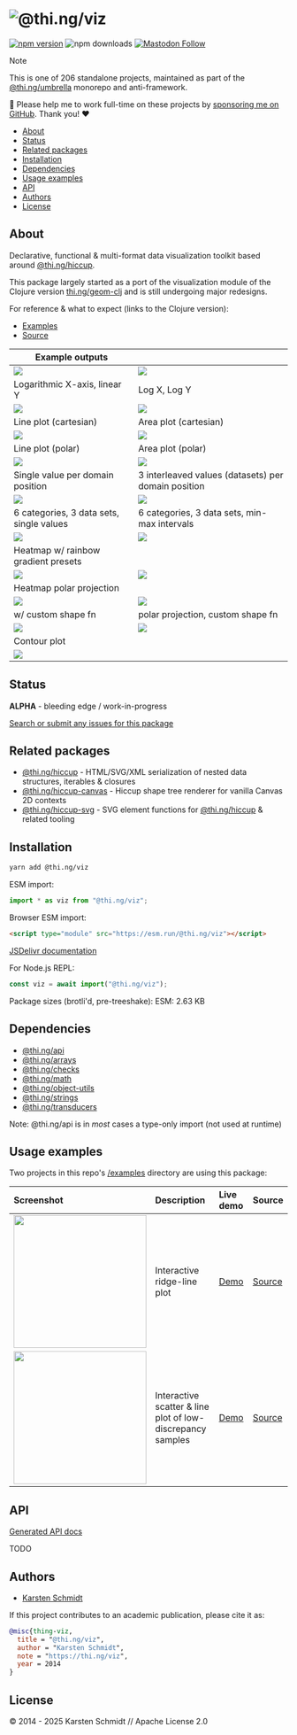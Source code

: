 <!-- This file is generated - DO NOT EDIT! -->
<!-- Please see: https://github.com/thi-ng/umbrella/blob/develop/CONTRIBUTING.md#changes-to-readme-files -->
# ![@thi.ng/viz](https://raw.githubusercontent.com/thi-ng/umbrella/develop/assets/banners/thing-viz.svg?aa791127)

[![npm version](https://img.shields.io/npm/v/@thi.ng/viz.svg)](https://www.npmjs.com/package/@thi.ng/viz)
![npm downloads](https://img.shields.io/npm/dm/@thi.ng/viz.svg)
[![Mastodon Follow](https://img.shields.io/mastodon/follow/109331703950160316?domain=https%3A%2F%2Fmastodon.thi.ng&style=social)](https://mastodon.thi.ng/@toxi)

> [!NOTE]
> This is one of 206 standalone projects, maintained as part
> of the [@thi.ng/umbrella](https://github.com/thi-ng/umbrella/) monorepo
> and anti-framework.
>
> 🚀 Please help me to work full-time on these projects by [sponsoring me on
> GitHub](https://github.com/sponsors/postspectacular). Thank you! ❤️

- [About](#about)
- [Status](#status)
- [Related packages](#related-packages)
- [Installation](#installation)
- [Dependencies](#dependencies)
- [Usage examples](#usage-examples)
- [API](#api)
- [Authors](#authors)
- [License](#license)

## About

Declarative, functional & multi-format data visualization toolkit based around [@thi.ng/hiccup](https://github.com/thi-ng/umbrella/tree/develop/packages/hiccup).

This package largely started as a port of the visualization module of the
Clojure version [thi.ng/geom-clj](https://github.com/thi-ng/geom/) and is still
undergoing major redesigns.

For reference & what to expect (links to the Clojure version):

- [Examples](https://github.com/thi-ng/geom/blob/feature/no-org/org/examples/viz/demos.org)
- [Source](https://github.com/thi-ng/geom/blob/feature/no-org/org/src/viz/core.org)

| Example outputs                                                                                       |                                                                                                 |
|-------------------------------------------------------------------------------------------------------|-------------------------------------------------------------------------------------------------|
| ![](https://raw.githubusercontent.com/thi-ng/umbrella/develop/assets/viz/scatter-linear-3.svg)        | ![](https://raw.githubusercontent.com/thi-ng/umbrella/develop/assets/viz/scatter-log-3.svg)     |
| Logarithmic X-axis, linear Y                                                                          | Log X, Log Y                                                                                    |
| ![](https://raw.githubusercontent.com/thi-ng/umbrella/develop/assets/viz/lineplot-3.svg)              | ![](https://raw.githubusercontent.com/thi-ng/umbrella/develop/assets/viz/areaplot-3.svg)        |
| Line plot (cartesian)                                                                                 | Area plot (cartesian)                                                                           |
| ![](https://raw.githubusercontent.com/thi-ng/umbrella/develop/assets/viz/lineplot-polar-3.svg)        | ![](https://raw.githubusercontent.com/thi-ng/umbrella/develop/assets/viz/areaplot-polar-3.svg)  |
| Line plot (polar)                                                                                     | Area plot (polar)                                                                               |
| ![](https://raw.githubusercontent.com/thi-ng/umbrella/develop/assets/viz/bars-3.svg)                  | ![](https://raw.githubusercontent.com/thi-ng/umbrella/develop/assets/viz/bars-interleave-3.svg) |
| Single value per domain position                                                                      | 3 interleaved values (datasets) per domain position                                             |
| ![](https://raw.githubusercontent.com/thi-ng/umbrella/develop/assets/viz/radarplot-3.svg)             | ![](https://raw.githubusercontent.com/thi-ng/umbrella/develop/assets/viz/radarplot-minmax.svg)  |
| 6 categories, 3 data sets, single values                                                              | 6 categories, 3 data sets, min-max intervals                                                    |
| ![](https://raw.githubusercontent.com/thi-ng/umbrella/develop/assets/viz/hm-rainbow2.svg)             | ![](https://raw.githubusercontent.com/thi-ng/umbrella/develop/assets/viz/hm-orange-blue.svg)    |
| Heatmap w/ rainbow gradient presets                                                                   |                                                                                                 |
| ![](https://raw.githubusercontent.com/thi-ng/umbrella/develop/assets/viz/hmp-yellow-magenta-cyan.svg) | ![](https://raw.githubusercontent.com/thi-ng/umbrella/develop/assets/viz/hmp-green-magenta.svg) |
| Heatmap polar projection                                                                              |                                                                                                 |
| ![](https://raw.githubusercontent.com/thi-ng/umbrella/develop/assets/viz/hms-rainbow2.svg)            | ![](https://raw.githubusercontent.com/thi-ng/umbrella/develop/assets/viz/hmsp-rainbow2.svg)     |
| w/ custom shape fn                                                                                    | polar projection, custom shape fn                                                               |
| ![](https://raw.githubusercontent.com/thi-ng/umbrella/develop/assets/viz/contours-4.svg)              | ![](https://raw.githubusercontent.com/thi-ng/umbrella/develop/assets/viz/terrain-6.svg)         |
| Contour plot                                                                                          |                                                                                                 |
| ![](https://raw.githubusercontent.com/thi-ng/umbrella/develop/assets/viz/timeline-3.svg)              |                                                                                                 |

## Status

**ALPHA** - bleeding edge / work-in-progress

[Search or submit any issues for this package](https://github.com/thi-ng/umbrella/issues?q=%5Bviz%5D+in%3Atitle)

## Related packages

- [@thi.ng/hiccup](https://github.com/thi-ng/umbrella/tree/develop/packages/hiccup) - HTML/SVG/XML serialization of nested data structures, iterables & closures
- [@thi.ng/hiccup-canvas](https://github.com/thi-ng/umbrella/tree/develop/packages/hiccup-canvas) - Hiccup shape tree renderer for vanilla Canvas 2D contexts
- [@thi.ng/hiccup-svg](https://github.com/thi-ng/umbrella/tree/develop/packages/hiccup-svg) - SVG element functions for [@thi.ng/hiccup](https://github.com/thi-ng/umbrella/tree/develop/packages/hiccup) & related tooling

## Installation

```bash
yarn add @thi.ng/viz
```

ESM import:

```ts
import * as viz from "@thi.ng/viz";
```

Browser ESM import:

```html
<script type="module" src="https://esm.run/@thi.ng/viz"></script>
```

[JSDelivr documentation](https://www.jsdelivr.com/)

For Node.js REPL:

```js
const viz = await import("@thi.ng/viz");
```

Package sizes (brotli'd, pre-treeshake): ESM: 2.63 KB

## Dependencies

- [@thi.ng/api](https://github.com/thi-ng/umbrella/tree/develop/packages/api)
- [@thi.ng/arrays](https://github.com/thi-ng/umbrella/tree/develop/packages/arrays)
- [@thi.ng/checks](https://github.com/thi-ng/umbrella/tree/develop/packages/checks)
- [@thi.ng/math](https://github.com/thi-ng/umbrella/tree/develop/packages/math)
- [@thi.ng/object-utils](https://github.com/thi-ng/umbrella/tree/develop/packages/object-utils)
- [@thi.ng/strings](https://github.com/thi-ng/umbrella/tree/develop/packages/strings)
- [@thi.ng/transducers](https://github.com/thi-ng/umbrella/tree/develop/packages/transducers)

Note: @thi.ng/api is in _most_ cases a type-only import (not used at runtime)

## Usage examples

Two projects in this repo's
[/examples](https://github.com/thi-ng/umbrella/tree/develop/examples)
directory are using this package:

| Screenshot                                                                                                               | Description                                                | Live demo                                              | Source                                                                              |
|:-------------------------------------------------------------------------------------------------------------------------|:-----------------------------------------------------------|:-------------------------------------------------------|:------------------------------------------------------------------------------------|
| <img src="https://raw.githubusercontent.com/thi-ng/umbrella/develop/assets/examples/viz-ridge-lines.avif" width="240"/>  | Interactive ridge-line plot                                | [Demo](https://demo.thi.ng/umbrella/viz-ridge-lines/)  | [Source](https://github.com/thi-ng/umbrella/tree/develop/examples/viz-ridge-lines)  |
| <img src="https://raw.githubusercontent.com/thi-ng/umbrella/develop/assets/examples/viz-scatter-plot.avif" width="240"/> | Interactive scatter & line plot of low-discrepancy samples | [Demo](https://demo.thi.ng/umbrella/viz-scatter-plot/) | [Source](https://github.com/thi-ng/umbrella/tree/develop/examples/viz-scatter-plot) |

## API

[Generated API docs](https://docs.thi.ng/umbrella/viz/)

TODO

## Authors

- [Karsten Schmidt](https://thi.ng)

If this project contributes to an academic publication, please cite it as:

```bibtex
@misc{thing-viz,
  title = "@thi.ng/viz",
  author = "Karsten Schmidt",
  note = "https://thi.ng/viz",
  year = 2014
}
```

## License

&copy; 2014 - 2025 Karsten Schmidt // Apache License 2.0
